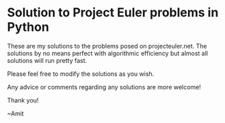 # Solution to Project Euler problems in Python

These are my solutions to the problems posed on projecteuler.net.
The solutions by no means perfect with algorithmic efficiency but almost all 
solutions will run pretty fast.

Please feel free to modify the solutions as you wish.

Any advice or comments regarding any solutions are more welcome!

Thank you!

~Amit
